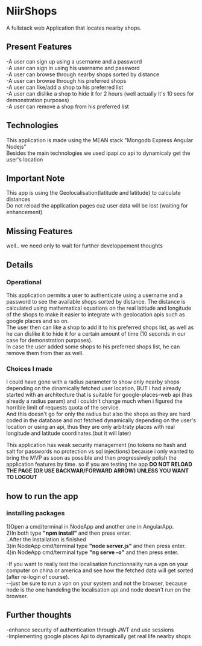 # NiirShops

A fullstack web Application that locates nearby shops.

## Present Features
-A user can sign up using a username and a password  
-A user can sign in using his username and password  
-A user can browse through nearby shops sorted by distance  
-A user can browse through his preferred shops  
-A user can like/add a shop to his preferred list  
-A user can dislike a shop to hide it for 2 hours (well actually it's 10 secs for demonstration purposes)  
-A user can remove a shop from his preferred list

## Technologies
This application is made using the MEAN stack "Mongodb Express Angular Nodejs"   
Besides the main technologies we used ipapi.co api to dynamicaly get the user's location

## Important Note
This app is using the Geolocalisation(latitude and latitude) to calculate distances  
Do not reload the application pages cuz user data will be lost (waiting for enhancement)

## Missing Features
well.. we need only to wait for further developpement thoughts

## Details
### Operational
This application permits a user to authenticate using a username and a password to see the available shops
sorted by distance. The distance is calculated using mathematical equations on the real latitude and longitude
of the shops to make it easier to integrate with geolocation apis such as google places and so on.  
The user then can like a shop to add it to his preferred shops list, as well as he can dislike it to hide it for a certain amount of time (10 seconds in our case for demonstration purposes).  
In case the user added some shops to his preferred shops list, he can remove them from ther as well.  

### Choices I made
I could have gone with a radius parameter to show only nearby shops depending on the dinamically fetched user location, BUT i had already started with an architecture that is suitable for google-places-web api (has already a radius param) and i couldn't change much when i figured the horrible limit of requests quota of the service.  
And this doesn't go for only the radius but also the shops as they are hard coded in the database and not fetched dynamically depending on the user's location or using an api, thus they are only arbitraty places with real longitude and latitude coordinates.(but it will later)  
  
This application has weak security management (no tokens no hash and salt for passwords no protection vs sql injections) because i only wanted to bring the MVP as soon as possible and then progressively polish the application features by time. so if you are testing the app **DO NOT RELOAD THE PAGE (OR USE BACKWAR/FORWARD ARROW) UNLESS YOU WANT TO LOGOUT**

## how to run the app
### installing packages
1)Open a cmd/terminal in NodeApp and another one in AngularApp.  
2)In both type **"npm install"** and then press enter.  
..After the installation is finished  
3)in NodeApp cmd/terminal type **"node server.js"** and then press enter.  
4)in NodeApp cmd/terminal type **"ng serve -o"** and then press enter.  

-If you want to really test the localisation functionnality run a vpn on your computer on china or america and see how the fetched data will get sorted (after re-login of course).  
--just be sure to run a vpn on your system and not the browser, because node is the one handeling the localisation api and node doesn't run on the browser.

## Further thoughts
-enhance security of authentication through JWT and use sessions  
-Implementing google places Api to dynamically get real life nearby shops
